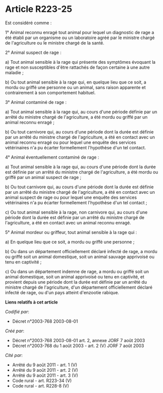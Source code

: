 # Article R223-25

Est considéré comme :

1° Animal reconnu enragé tout animal pour lequel un diagnostic de rage a été établi par un organisme ou un laboratoire agréé
par le ministre chargé de l'agriculture ou le ministre chargé de la santé.

2° Animal suspect de rage :

a) Tout animal sensible à la rage qui présente des symptômes évoquant la rage et non susceptibles d'être rattachés de façon
certaine à une autre maladie ;

b) Ou tout animal sensible à la rage qui, en quelque lieu que ce soit, a mordu ou griffé une personne ou un animal, sans
raison apparente et contrairement à son comportement habituel.

3° Animal contaminé de rage :

a) Tout animal sensible à la rage qui, au cours d'une période définie par un arrêté du ministre chargé de l'agriculture, a
été mordu ou griffé par un animal reconnu enragé ;

b) Ou tout carnivore qui, au cours d'une période dont la durée est définie par un arrêté du ministre chargé de l'agriculture,
a été en contact avec un animal reconnu enragé ou pour lequel une enquête des services vétérinaires n'a pu écarter
formellement l'hypothèse d'un tel contact.

4° Animal éventuellement contaminé de rage :

a) Tout animal sensible à la rage qui, au cours d'une période dont la durée est définie par un arrêté du ministre chargé de
l'agriculture, a été mordu ou griffé par un animal suspect de rage ;

b) Ou tout carnivore qui, au cours d'une période dont la durée est définie par un arrêté du ministre chargé de l'agriculture,
a été en contact avec un animal suspect de rage ou pour lequel une enquête des services vétérinaires n'a pu écarter
formellement l'hypothèse d'un tel contact ;

c) Ou tout animal sensible à la rage, non carnivore qui, au cours d'une période dont la durée est définie par un arrêté du
ministre chargé de l'agriculture, a été en contact avec un animal reconnu enragé.

5° Animal mordeur ou griffeur, tout animal sensible à la rage qui :

a) En quelque lieu que ce soit, a mordu ou griffé une personne ;

b) Ou dans un département officiellement déclaré infecté de rage, a mordu ou griffé soit un animal domestique, soit un animal
sauvage apprivoisé ou tenu en captivité ;

c) Ou dans un département indemne de rage, a mordu ou griffé soit un animal domestique, soit un animal apprivoisé ou tenu en
captivité, et provient depuis une période dont la durée est définie par un arrêté du ministre chargé de l'agriculture, d'un
département officiellement déclaré infecté de rage, ou d'un pays atteint d'enzootie rabique.

**Liens relatifs à cet article**

_Codifié par_:

  - Décret n°2003-768 2003-08-01

_Créé par_:

  - Décret n°2003-768 2003-08-01 art. 2, annexe JORF 7 août 2003
  - Décret n°2003-768 du 1 août 2003 - art. 2 (V) JORF 7 août 2003

_Cité par_:

  - Arrêté du 9 août 2011 - art. 1 (V)
  - Arrêté du 9 août 2011 - art. 2 (V)
  - Arrêté du 9 août 2011 - art. 3 (V)
  - Code rural - art. R223-34 (V)
  - Code rural - art. R228-8 (V)
